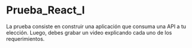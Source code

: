 # Prueba_React_I
La prueba consiste en construir una aplicación que consuma una API a tu elección. Luego, debes grabar un video explicando cada uno de los requerimientos.
